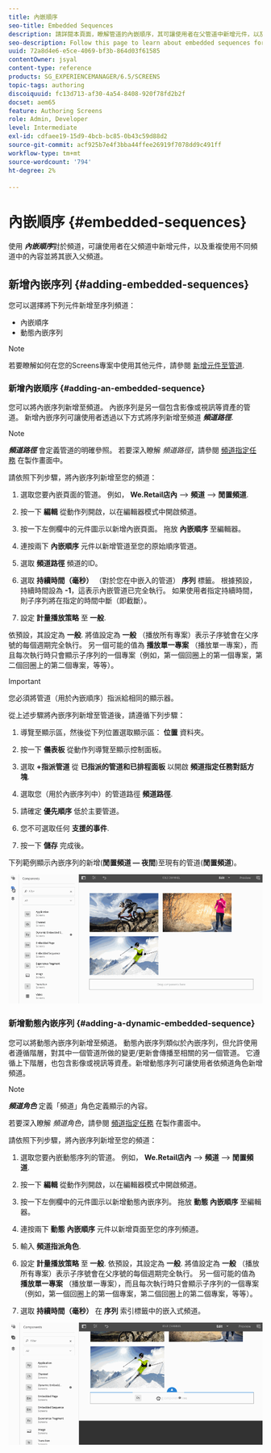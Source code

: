 ```yaml
---
title: 內嵌順序
seo-title: Embedded Sequences
description: 請詳閱本頁面，瞭解管道的內嵌順序，其可讓使用者在父管道中新增元件，以及重複使用不同管道的內容，並將其嵌入父管道。
seo-description: Follow this page to learn about embedded sequences for channels that allows the user to add components in the parent channel and also to re-use the content from a different channel and embed it into the parent channel.
uuid: 72a8d4e6-e5ce-4069-bf3b-864d03f61585
contentOwner: jsyal
content-type: reference
products: SG_EXPERIENCEMANAGER/6.5/SCREENS
topic-tags: authoring
discoiquuid: fc13d713-af30-4a54-8408-920f78fd2b2f
docset: aem65
feature: Authoring Screens
role: Admin, Developer
level: Intermediate
exl-id: cdfaee19-15d9-4bcb-bc85-0b43c59d88d2
source-git-commit: acf925b7e4f3bba44ffee26919f7078dd9c491ff
workflow-type: tm+mt
source-wordcount: '794'
ht-degree: 2%

---
```


# 內嵌順序 {#embedded-sequences}

使用 ***內嵌順序***&#x200B;對於頻道，可讓使用者在父頻道中新增元件，以及重複使用不同頻道中的內容並將其嵌入父頻道。

## 新增內嵌序列 {#adding-embedded-sequences}

您可以選擇將下列元件新增至序列頻道：

* 內嵌順序
* 動態內嵌序列

>[!NOTE]
>
>若要瞭解如何在您的Screens專案中使用其他元件，請參閱 [新增元件至管道](adding-components-to-a-channel.md).

### 新增內嵌順序 {#adding-an-embedded-sequence}

您可以將內嵌序列新增至頻道。 內嵌序列是另一個包含影像或視訊等資產的管道。 新增內嵌序列可讓使用者透過以下方式將序列新增至頻道 ***頻道路徑***.

>[!NOTE]
>***頻道路徑*** 會定義管道的明確參照。
>若要深入瞭解 *頻道路徑*，請參閱 [頻道指定任務](channel-assignment.md) 在製作畫面中。

請依照下列步驟，將內嵌序列新增至您的頻道：

1. 選取您要內嵌頁面的管道。 例如， **We.Retail店內** —> **頻道** —> **閒置頻道**.

1. 按一下 **編輯** 從動作列開啟，以在編輯器模式中開啟頻道。
1. 按一下左側欄中的元件圖示以新增內嵌頁面。 拖放 **內嵌順序** 至編輯器。
1. 連按兩下 **內嵌順序** 元件以新增管道至您的原始順序管道。
1. 選取 **頻道路徑** 頻道的ID。
1. 選取 **持續時間（毫秒）** （對於您在中嵌入的管道） **序列** 標籤。 根據預設，持續時間設為 **-1**，這表示內嵌管道已完全執行。 如果使用者指定持續時間，則子序列將在指定的時間中斷（即截斷）。

1. 設定 **計量播放策略** 至 **一般**.

依預設，其設定為 **一般**. 將值設定為 **一般** （播放所有專案）表示子序號會在父序號的每個週期完全執行。 另一個可能的值為 **播放單一專案** （播放單一專案），而且每次執行時只會顯示子序列的一個專案（例如，第一個回圈上的第一個專案，第二個回圈上的第二個專案，等等）。

>[!IMPORTANT]
>
>您必須將管道（用於內嵌順序）指派給相同的顯示器。
>
>從上述步驟將內嵌序列新增至管道後，請遵循下列步驟：
>
>1. 導覽至顯示區，然後從下列位置選取顯示區： **位置** 資料夾。
>1. 按一下 **儀表板** 從動作列導覽至顯示控制面板。
>1. 選取 **+指派管道** 從 **已指派的管道和已排程面板** 以開啟 **頻道指定任務對話方塊**.
>
>1. 選取您（用於內嵌序列中）的管道路徑 **頻道路徑**.
>1. 請確定 **優先順序** 低於主要管道。
>
>1. 您不可選取任何 **支援的事件**.
>1. 按一下 **儲存** 完成後。

>


下列範例顯示內嵌序列的新增(**閒置頻道 — 夜間**)至現有的管道(**閒置頻道**)。

![new2](assets/new2.gif)

### 新增動態內嵌序列 {#adding-a-dynamic-embedded-sequence}

您可以將動態內嵌序列新增至頻道。 動態內嵌序列類似於內嵌序列，但允許使用者遵循階層，對其中一個管道所做的變更/更新會傳播至相關的另一個管道。 它遵循上下階層，也包含影像或視訊等資產。新增動態序列可讓使用者依頻道角色新增頻道。

>[!NOTE]
>
>***頻道角色*** 定義「頻道」角色定義顯示的內容。
>
>若要深入瞭解 *頻道角色*，請參閱 [頻道指定任務](channel-assignment.md) 在製作畫面中。

請依照下列步驟，將內嵌序列新增至您的頻道：

1. 選取您要內嵌動態序列的管道。 例如， **We.Retail店內** —> **頻道** —> **閒置頻道**.

1. 按一下 **編輯** 從動作列開啟，以在編輯器模式中開啟頻道。
1. 按一下左側欄中的元件圖示以新增動態內嵌序列。 拖放 **動態** **內嵌順序**  至編輯器。

1. 連按兩下 **動態** **內嵌順序** 元件以新增頁面至您的序列頻道。

1. 輸入 **頻道指派角色**.
1. 設定 **計量播放策略** 至 **一般**. 依預設，其設定為 **一般**. 將值設定為 **一般** （播放所有專案）表示子序號會在父序號的每個週期完全執行。 另一個可能的值為 **播放單一專案** （播放單一專案），而且每次執行時只會顯示子序列的一個專案（例如，第一個回圈上的第一個專案，第二個回圈上的第二個專案，等等）。

1. 選取 **持續時間（毫秒）** 在 **序列** 索引標籤中的嵌入式頻道。

![最新](assets/latest.gif)
